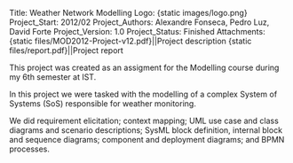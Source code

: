 Title: Weather Network Modelling
Logo: {static images/logo.png}
Project_Start: 2012/02
Project_Authors: Alexandre Fonseca, Pedro Luz, David Forte
Project_Version: 1.0
Project_Status: Finished
Attachments:
    {static files/MOD2012-Project-v12.pdf}||Project description
    {static files/report.pdf}||Project report


This project was created as an assigment for the Modelling course during my 6th
semester at IST.

In this project we were tasked with the modelling of a complex System of
Systems (SoS) responsible for weather monitoring.

<!-- PELICAN_END_SUMMARY -->

We did requirement elicitation; context mapping; UML use case and class
diagrams and scenario descriptions; SysML block definition, internal block and
sequence diagrams; component and deployment diagrams; and BPMN processes.

